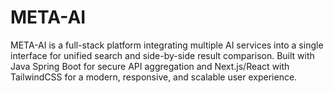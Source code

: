# META-AI
META-AI is a full-stack platform integrating multiple AI services into a single interface for unified search and side-by-side result comparison. Built with Java Spring Boot for secure API aggregation and Next.js/React with TailwindCSS for a modern, responsive, and scalable user experience.
